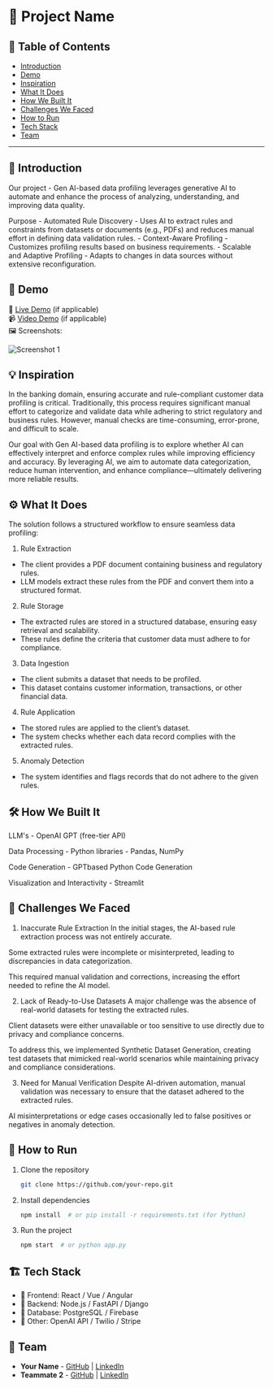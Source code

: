 # 🚀 Project Name

## 📌 Table of Contents
- [Introduction](https://github.com/ewfx/gaidp-error-human-not-found/blob/main/README.md#-introduction)
- [Demo](https://github.com/ewfx/gaidp-error-human-not-found/blob/main/README.md#-demo)
- [Inspiration](https://github.com/ewfx/gaidp-error-human-not-found/blob/main/README.md#-inspiration)
- [What It Does](https://github.com/ewfx/gaidp-error-human-not-found/blob/main/README.md#%EF%B8%8F-what-it-does)
- [How We Built It](https://github.com/ewfx/gaidp-error-human-not-found/blob/main/README.md#%EF%B8%8F-how-we-built-it)
- [Challenges We Faced](https://github.com/ewfx/gaidp-error-human-not-found/blob/main/README.md#-challenges-we-faced)
- [How to Run](https://github.com/ewfx/gaidp-error-human-not-found/blob/main/README.md#-how-to-run)
- [Tech Stack](https://github.com/ewfx/gaidp-error-human-not-found/blob/main/README.md#%EF%B8%8F-tech-stack)
- [Team](https://github.com/ewfx/gaidp-error-human-not-found/blob/main/README.md#%EF%B8%8F-tech-stack)

---

## 🎯 Introduction
Our project - Gen AI-based data profiling leverages generative AI to automate and enhance the process of analyzing, understanding, and improving data quality. 

Purpose - Automated Rule Discovery - Uses AI to extract rules and constraints from datasets or documents (e.g., PDFs) and reduces manual effort in defining data validation rules.
        - Context-Aware Profiling - Customizes profiling results based on business requirements.
        - Scalable and Adaptive Profiling - Adapts to changes in data sources without extensive reconfiguration.

## 🎥 Demo
🔗 [Live Demo](#) (if applicable)  
📹 [Video Demo](#) (if applicable)  
🖼️ Screenshots:

![Screenshot 1](link-to-image)

## 💡 Inspiration
In the banking domain, ensuring accurate and rule-compliant customer data profiling is critical. Traditionally, this process requires significant manual effort to categorize and validate data while adhering to strict regulatory and business rules. However, manual checks are time-consuming, error-prone, and difficult to scale.

Our goal with Gen AI-based data profiling is to explore whether AI can effectively interpret and enforce complex rules while improving efficiency and accuracy. By leveraging AI, we aim to automate data categorization, reduce human intervention, and enhance compliance—ultimately delivering more reliable results.

## ⚙️ What It Does

The solution follows a structured workflow to ensure seamless data profiling:

1. Rule Extraction
- The client provides a PDF document containing business and regulatory rules.
- LLM models extract these rules from the PDF and convert them into a structured format.

2. Rule Storage
- The extracted rules are stored in a structured database, ensuring easy retrieval and scalability.
- These rules define the criteria that customer data must adhere to for compliance.

3. Data Ingestion
- The client submits a dataset that needs to be profiled.
- This dataset contains customer information, transactions, or other financial data.

4. Rule Application
- The stored rules are applied to the client’s dataset.
- The system checks whether each data record complies with the extracted rules.

5. Anomaly Detection
- The system identifies and flags records that do not adhere to the given rules.

## 🛠️ How We Built It
LLM's - OpenAI GPT (free-tier API)

Data Processing - Python libraries - Pandas, NumPy

Code Generation - GPTbased Python Code Generation

Visualization and Interactivity - Streamlit

## 🚧 Challenges We Faced

1. Inaccurate Rule Extraction
In the initial stages, the AI-based rule extraction process was not entirely accurate.

Some extracted rules were incomplete or misinterpreted, leading to discrepancies in data categorization.

This required manual validation and corrections, increasing the effort needed to refine the AI model.

2. Lack of Ready-to-Use Datasets
A major challenge was the absence of real-world datasets for testing the extracted rules.

Client datasets were either unavailable or too sensitive to use directly due to privacy and compliance concerns.

To address this, we implemented Synthetic Dataset Generation, creating test datasets that mimicked real-world scenarios while maintaining privacy and compliance considerations.

3. Need for Manual Verification
Despite AI-driven automation, manual validation was necessary to ensure that the dataset adhered to the extracted rules.

AI misinterpretations or edge cases occasionally led to false positives or negatives in anomaly detection.

## 🏃 How to Run
1. Clone the repository  
   ```sh
   git clone https://github.com/your-repo.git
   ```
2. Install dependencies  
   ```sh
   npm install  # or pip install -r requirements.txt (for Python)
   ```
3. Run the project  
   ```sh
   npm start  # or python app.py
   ```

## 🏗️ Tech Stack
- 🔹 Frontend: React / Vue / Angular
- 🔹 Backend: Node.js / FastAPI / Django
- 🔹 Database: PostgreSQL / Firebase
- 🔹 Other: OpenAI API / Twilio / Stripe

## 👥 Team
- **Your Name** - [GitHub](#) | [LinkedIn](#)
- **Teammate 2** - [GitHub](#) | [LinkedIn](#)
